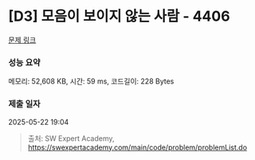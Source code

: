 # [D3] 모음이 보이지 않는 사람 - 4406 

[문제 링크](https://swexpertacademy.com/main/code/problem/problemDetail.do?contestProbId=AWNcD_66pUEDFAV8) 

### 성능 요약

메모리: 52,608 KB, 시간: 59 ms, 코드길이: 228 Bytes

### 제출 일자

2025-05-22 19:04



> 출처: SW Expert Academy, https://swexpertacademy.com/main/code/problem/problemList.do